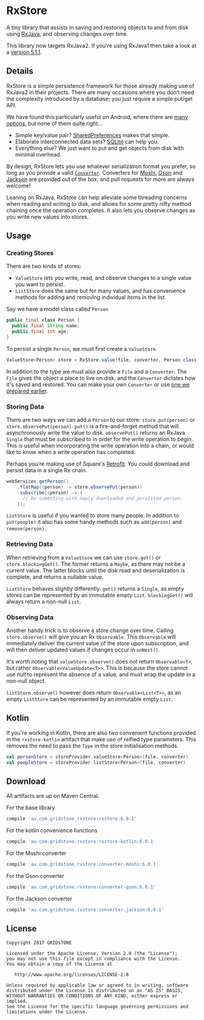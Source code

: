 RxStore
=======

A tiny library that assists in saving and restoring objects to and from disk using [RxJava](https://github.com/ReactiveX/RxJava), and observing changes over time.

This library now targets RxJava2. If you're using RxJava1 then take a look at a [version 5.1.1](https://github.com/Gridstone/RxStore/tree/v5.1.1).

Details
-------

RxStore is a simple persistence framework for those already making use of RxJava2 in their projects. There are many occasions where you don't need the complexity introduced by a database; you just require a simple put/get API.

We have found this particularly useful on Android, where there are [many options](http://developer.android.com/guide/topics/data/data-storage.html), but none of them quite right...

* Simple key/value pair? [SharedPreferences](http://developer.android.com/reference/android/content/SharedPreferences.html) makes that simple.
* Elaborate interconnected data sets? [SQLite](http://developer.android.com/reference/android/database/sqlite/SQLiteOpenHelper.html) can help you.
* Everything else? We just want to put and get objects from disk with minimal overhead.

By design, RxStore lets you use whatever serialization format you prefer, so long as you provide a valid [`Converter`](https://github.com/Gridstone/RxStore/blob/master/rxstore/src/main/java/au/com/gridstone/rxstore/Converter.java). Converters for [Moshi](https://github.com/square/moshi), [Gson](https://code.google.com/p/google-gson/) and [Jackson](https://github.com/FasterXML/jackson) are provided out of the box, and pull requests for more are always welcome!

Leaning on RxJava, RxStore can help alleviate some threading concerns when reading and writing to disk, and allows for some pretty nifty method chaining once the operation completes. It also lets you observe changes as you write new values into stores.

Usage
-----

### Creating Stores

There are two kinds of stores:
 - `ValueStore` lets you write, read, and observe changes to a single value you want to persist.
 - `ListStore` does the same but for many values, and has convenience methods for adding and removing individual items in the list.

Say we have a model class called `Person`
```java
public final class Person {
  public final String name;
  public final int age;
}
```

To persist a single `Person`, we must first create a `ValueStore`.

```java
ValueStore<Person> store = RxStore.value(file, converter, Person.class);
```

In addition to the type we must also provide a `File` and a `Converter`. The `File` gives the object a place to live on disk, and the `Converter` dictates how it's saved and restored. You can make your own `Converter` or use [one we prepared earlier](https://github.com/Gridstone/RxStore/tree/master/converters).

### Storing Data

There are two ways we can add a `Person` to our store: `store.put(person)` or `store.observePut(person)`. `put()` is a fire-and-forget method that will asynchronously write the value to disk. `observePut()` returns an RxJava `Single` that must be subscribed to in order for the write operation to begin. This is useful when incorporating the write operation into a chain, or would like to know when a write operation has completed.

Perhaps you're making use of Square's [Retrofit](http://square.github.io/retrofit/). You could download and persist data in a single Rx chain.

```java
webServices.getPerson()
    .flatMap((person) -> store.observePut(person))
    .subscribe((person) -> {
      // Do something with newly downloaded and persisted person.
    });
```

`ListStore` is useful if you wanted to store many people. In addition to `put(people)` it also has some handy methods such as `add(person)` and `remove(person)`.

### Retrieving Data

When retrieving from a `ValueStore` we can use `store.get()` or `store.blockingGet()`. The former returns a `Maybe`, as there may not be a current value. The latter blocks until the disk read and deserialization is complete, and returns a nullable value.

`ListStore` behaves slightly differently. `get()` returns a `Single`, as empty stores can be represented by an immutable empty `List`. `blockingGet()` will always return a non-null `List`.


### Observing Data

Another handy trick is to observe a store change over time. Calling `store.observe()` will give you an Rx `Observable`. This `Observable` will immediately deliver the current value of the store upon subscription, and will then deliver updated values if changes occur in `onNext()`.

It's worth noting that `valueStore.observe()` does not return `Observable<T>`, but rather `Observable<ValueUpdate<T>>`. This is because the store cannot use null to represent the absence of a value, and must wrap the update in a non-null object.

`listStore.observe()` however does return `Observable<List<T>>`, as an empty `ListStore` can be represented by an immutable empty `List`.

Kotlin
------

If you're working in Kotlin, there are also two convenient functions provided in the `rxstore-kotlin` artifact that make use of reified type parameters. This removes the need to pass the `Type` in the store initialisation methods.

```kotlin
val personStore = storeProvider.valueStore<Person>(file, converter)
val peopleStore = storeProvider.listStore<Person>(file, converter)
```

Download
--------

All artifacts are up on Maven Central.

For the base library
```groovy
compile 'au.com.gridstone.rxstore:rxstore:6.0.1'
```
For the kotlin convenience functions
```groovy
compile 'au.com.gridstone.rxstore:rxstore-kotlin:6.0.1'
```
For the Moshi converter
```groovy
compile 'au.com.gridstone.rxstore:converter-moshi:6.0.1'
```
For the Gson converter
```groovy
compile 'au.com.gridstone.rxstore:converter-gson:6.0.1'
```
For the Jackson converter
```groovy
compile 'au.com.gridstone.rxstore:converter-jackson:6.0.1'
```

License
--------

    Copyright 2017 GRIDSTONE

    Licensed under the Apache License, Version 2.0 (the "License");
    you may not use this file except in compliance with the License.
    You may obtain a copy of the License at

       http://www.apache.org/licenses/LICENSE-2.0

    Unless required by applicable law or agreed to in writing, software
    distributed under the License is distributed on an "AS IS" BASIS,
    WITHOUT WARRANTIES OR CONDITIONS OF ANY KIND, either express or implied.
    See the License for the specific language governing permissions and
    limitations under the License.
